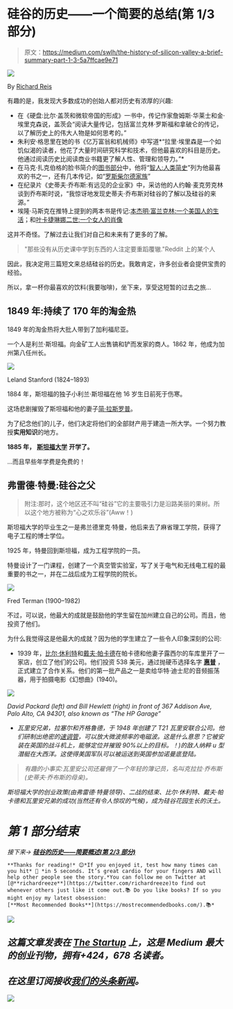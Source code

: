 # 硅谷的历史——一个简要的总结(第 1/3 部分)

> 原文：<https://medium.com/swlh/the-history-of-silicon-valley-a-brief-summary-part-1-3-5a7ffcae9e71>

![](img/11ac4680a6874743907a3a6406fada89.png)

By [Richard Reis](https://twitter.com/richardreeze)

有趣的是，我发现大多数成功的创始人都对历史有浓厚的兴趣:

*   在《硬盘:比尔·盖茨和微软帝国的形成》一书中，传记作家詹姆斯·华莱士和金·埃里克森说，盖茨会“阅读大量传记，包括富兰克林·罗斯福和拿破仑的传记，以了解历史上的伟大人物是如何思考的。”
*   朱利安·格思里在她的书《亿万富翁和机械师》中写道*“拉里·埃里森是一个如饥似渴的读者，他花了大量时间研究科学和技术，但他最喜欢的科目是历史。他通过阅读历史比阅读商业书籍更了解人性、管理和领导力。”*
*   在马克·扎克伯格的脸书简介的[图书部分](https://www.facebook.com/zuck/books)中，他将“[智人:人类简史](https://www.amazon.com/dp/0062316095/?tag=richardreeze-20)”列为他最喜欢的书之一，还有几本传记，如“[罗斯柴尔德家族](https://www.amazon.com/dp/0140240845/?tag=richardreeze-20)”
*   在纪录片《史蒂夫·乔布斯:有远见的企业家》中，采访他的人约翰·麦克劳克林谈到乔布斯时说，“我惊讶地发现史蒂夫·乔布斯对硅谷的了解以及硅谷的来源。”
*   埃隆·马斯克在推特上提到的两本书是传记:[本杰明·富兰克林:一个美国人的生活](https://www.amazon.com/dp/B000FBJG4U/?tag=richardreeze-20)；和[叶卡捷琳娜二世:一个女人的肖像](https://www.amazon.com/dp/B004J4X9L0/?tag=richardreeze-20)

这并不奇怪。了解过去让我们对自己和未来有了更多的了解。

> "那些没有从历史课中学到东西的人注定要重蹈覆辙."Reddit 上的某个人

因此，我决定用三篇短文来总结硅谷的历史。我敢肯定，许多创业者会提供宝贵的经验。

所以，拿一杯你最喜欢的饮料(我要咖啡)，坐下来，享受这短暂的过去之旅…

## 1849 年:持续了 170 年的淘金热

1849 年的淘金热将大批人带到了加利福尼亚。

一个人是利兰·斯坦福。向金矿工人出售镐和铲而发家的商人。1862 年，他成为加州第八任州长。

![](img/13f736e5ad6367d9f081f5295ca716c9.png)

Leland Stanford (1824–1893)

1884 年，斯坦福的独子小利兰·斯坦福在他 16 岁生日前死于伤寒。

这场悲剧摧毁了斯坦福和他的妻子[简·拉斯罗普](https://en.wikipedia.org/wiki/Jane_Stanford)。

为了纪念他们的儿子，他们决定将他们的全部财产用于建造一所大学。一个努力教授**实用知识**的地方。

**1885 年，** [**斯坦福大学**](https://en.wikipedia.org/wiki/Stanford_University) **开学了。**

…而且早些年学费是免费的！

## 弗雷德·特曼:硅谷之父

> 附注:那时，这个地区还不叫“硅谷”它的主要吸引力是沿路美丽的果树。所以这个地方被称为“心之欢乐谷”(Aww！)

斯坦福大学的毕业生之一是弗兰德里克·特曼，他后来去了麻省理工学院，获得了电子工程的博士学位。

1925 年，特曼回到斯坦福，成为工程学院的一员。

特曼设计了一门课程，创建了一个真空管实验室，写了关于电气和无线电工程的最重要的书之一，并在二战后成为工程学院的院长。

![](img/ec3e2104f3ceb72382d0b1dfa65eb906.png)

Fred Terman (1900–1982)

不过，可以说，他最大的成就是鼓励他的学生留在加州建立自己的公司。而且，他投资了他们。

为什么我觉得这是他最大的成就？因为他的学生建立了一些令人印象深刻的公司:

*   1939 年，[比尔·休利特](https://en.wikipedia.org/wiki/Bill_Hewlett)和[戴夫·帕卡德](https://en.wikipedia.org/wiki/David_Packard)在帕卡德和他妻子露西尔的车库里开了一家店，创立了他们的公司。他们投资 538 美元，通过抛硬币选择名字 [**惠普**](https://en.wikipedia.org/wiki/Hewlett-Packard) ，正式建立了合作关系。他们的第一批产品之一是卖给华特·迪士尼的音频振荡器，用于拍摄电影《幻想曲》(1940)。

*![](img/03eae787b1df1feeb379ee5ecc8536e6.png)*

*David Packard (left) and Bill Hewlett (right) in front of 367 Addison Ave, Palo Alto, CA 94301, also known as “The HP Garage”*

*   *瓦里安兄弟，拉塞尔和齐格鲁德，于 1948 年创建了 T21 瓦里安联合公司。他们研制出绝密的[速调管](https://en.wikipedia.org/wiki/Klystron)，可以放大微波频率的电磁波。这是什么意思？它被安装在英国的战斗机上，能够定位并摧毁 90%以上的目标。！)的敌人纳粹 u 型潜艇在大西洋。这使得美国军队可以被运送到英国参加诺曼底登陆。*

> *有趣的小事实:瓦里安公司还雇佣了一个年轻的簿记员，名叫克拉拉·乔布斯(史蒂夫·乔布斯的母亲)。*

*斯坦福大学的创业政策(由弗雷德·特曼领导)、二战的结束、比尔·休利特、戴夫·帕卡德和瓦里安兄弟的成功(当然还有令人惊叹的气候)，成为硅谷花园生长的沃土。*

# *第 1 部分结束*

*接下来→ [**硅谷的历史——简要概述(第 2/3 部分)**](/swlh/the-history-of-silicon-valley-a-brief-summary-part-2-3-9c93f81be218)*

```
**Thanks for reading!* 😊*If you enjoyed it, test how many times can you hit* 👏 *in 5 seconds. It’s great cardio for your fingers AND will help other people see the story.*You can follow me on Twitter at [@**richardreeze**](https://twitter.com/richardreeze)to find out whenever others just like it come out.📚 Do you like books? If so you might enjoy my latest obsession: 
[**Most Recommended Books**](https://mostrecommendedbooks.com/).📚*
```

*[![](img/308a8d84fb9b2fab43d66c117fcc4bb4.png)](https://medium.com/swlh)*

## *这篇文章发表在 [The Startup](https://medium.com/swlh) 上，这是 Medium 最大的创业刊物，拥有+424，678 名读者。*

## *在这里订阅接收[我们的头条新闻](https://growthsupply.com/the-startup-newsletter/)。*

*[![](img/b0164736ea17a63403e660de5dedf91a.png)](https://medium.com/swlh)*